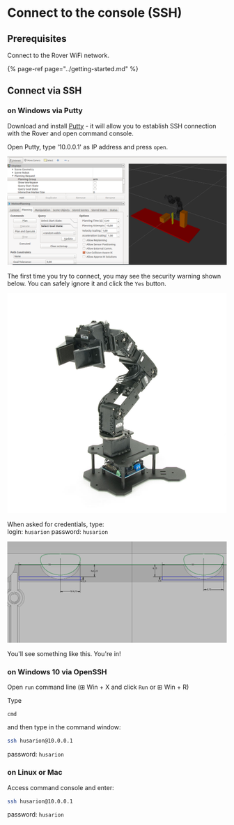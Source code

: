 # Connect to the console \(SSH\)

## Prerequisites

Connect to the Rover WiFi network.

{% page-ref page="../getting-started.md" %}

## Connect via SSH

### on Windows via Putty

Download and install [Putty](https://www.putty.org/) - it will allow you to establish SSH connection with the Rover and open command console.

 Open Putty, type '10.0.0.1' as IP address and press `open`.

![](../.gitbook/assets/image%20%2827%29.png)

The first time you try to connect, you may see the security warning shown below. You can safely ignore it and click the `Yes` button.

![](../.gitbook/assets/image%20%2817%29.png)

When asked for credentials, type:  
login: `husarion`  password: `husarion`

![](../.gitbook/assets/image%20%2831%29.png)

You'll see something like this. You're in!

### on Windows 10 via OpenSSH

Open `run` command line \(⊞ Win + X and click `Run` or ⊞ Win + R\)

Type

```text
cmd
```

and then type in the command window:

```bash
ssh husarion@10.0.0.1
```

password: `husarion`

### on Linux or Mac

Access command console and enter:

```bash
ssh husarion@10.0.0.1
```

password: `husarion`




